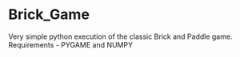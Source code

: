 # Brick_Game
Very simple python execution of the classic Brick and Paddle game. 
Requirements - PYGAME and NUMPY
